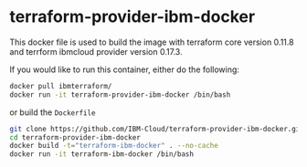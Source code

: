 # terraform-provider-ibm-docker

This docker file is used to build the image with terraform core version 0.11.8 and terrform ibmcloud provider version 0.17.3.

If you would like to run this container, either do the following:

```bash
docker pull ibmterraform/
docker run -it terraform-provider-ibm-docker /bin/bash
```

or build the `Dockerfile`

```bash
git clone https://github.com/IBM-Cloud/terraform-provider-ibm-docker.git
cd terraform-provider-ibm-docker
docker build -t="terraform-ibm-docker" . --no-cache
docker run -it terraform-ibm-docker /bin/bash
```
